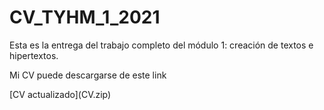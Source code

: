 # CV_TYHM_1_2021
Esta es la entrega del trabajo completo del módulo 1: creación de textos e hipertextos.
<p>

Mi CV puede descargarse de este link
<p>
[CV actualizado](CV.zip)
